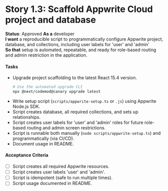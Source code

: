# Story 1.3: Scaffold Appwrite Cloud project and database

**Status**: Approved
**As a** developer  
**I want** a reproducible script to programmatically configure Appwrite project, database, and collections, including user labels for 'user' and 'admin'  
**So that** setup is automated, repeatable, and ready for role-based routing and admin restriction in the application.

#### Tasks

- Upgrade project scaffolding to the latest React 15.4 version.
  ```bash
  # Use the automated upgrade CLI
  npx @next/codemod@canary upgrade latest
  ```
- Write setup script (`scripts/appwrite-setup.ts` or `.js`) using Appwrite Node.js SDK.
- Script creates database, all required collections, and sets up relationships.
- Script creates user labels for 'user' and 'admin' roles for future role-based routing and admin screen restrictions.
- Script is runnable both manually (`node scripts/appwrite-setup.ts`) and programmatically (via CI/CD).
- Document usage in README.

#### Acceptance Criteria

- [ ] Script creates all required Appwrite resources.
- [ ] Script creates user labels 'user' and 'admin'.
- [ ] Script is idempotent (safe to run multiple times).
- [ ] Script usage documented in README.
